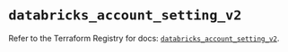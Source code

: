 # `databricks_account_setting_v2`

Refer to the Terraform Registry for docs: [`databricks_account_setting_v2`](https://registry.terraform.io/providers/databricks/databricks/1.89.0/docs/resources/account_setting_v2).
